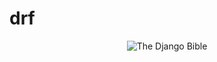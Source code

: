 # drf

<p align="center">
  <img src="https://github.com/SAURABHSINGHDHAMI/drf/assets/95751390/80225a9e-243a-4cc3-98fe-c12aa9a34580" alt="The Django Bible">
</p>
